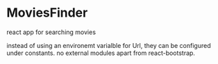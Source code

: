 # MoviesFinder
react app for searching movies

instead of using an environemt varialble for Url, they can be configured under constants.
no external modules apart from react-bootstrap.


